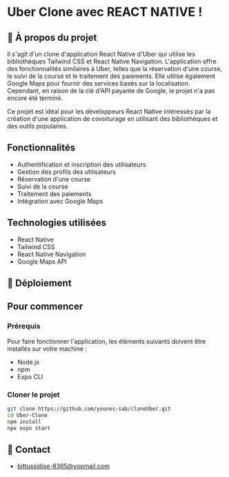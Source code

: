 # Uber Clone avec REACT NATIVE !

## 🌟 À propos du projet

Il s'agit d'un clone d'application React Native d'Uber qui utilise les bibliothèques Tailwind CSS et React Native Navigation. L'application offre des fonctionnalités similaires à Uber, telles que la réservation d'une course, le suivi de la course et le traitement des paiements. Elle utilise également Google Maps pour fournir des services basés sur la localisation. Cependant, en raison de la clé d'API payante de Google, le projet n'a pas encore été terminé.

Ce projet est idéal pour les développeurs React Native intéressés par la création d'une application de covoiturage en utilisant des bibliothèques et des outils populaires.

## Fonctionnalités

- Authentification et inscription des utilisateurs
- Gestion des profils des utilisateurs
- Réservation d'une course
- Suivi de la course
- Traitement des paiements
- Intégration avec Google Maps

## Technologies utilisées

- React Native
- Tailwind CSS
- React Native Navigation
- Google Maps API

## 🚩 Déploiement


## Pour commencer

### Prérequis

Pour faire fonctionner l'application, les éléments suivants doivent être installés sur votre machine :

- Node.js
- npm
- Expo CLI

### Cloner le projet

```bash
git clone https://github.com/younes-sab/cloneUber.git
cd Uber-Clone
npm install
npx expo start
```

## 🤝 Contact
- bittussidise-8365@yopmail.com
